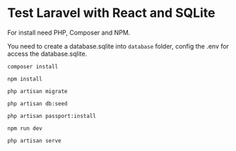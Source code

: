 # Test Laravel with React and SQLite

For install need PHP, Composer and NPM.

You need to create a database.sqlite into `database` folder, config the .env for access the database.sqlite.

`composer install`

`npm install`

`php artisan migrate`

`php artisan db:seed`

`php artisan passport:install`

`npm run dev`

`php artisan serve`
